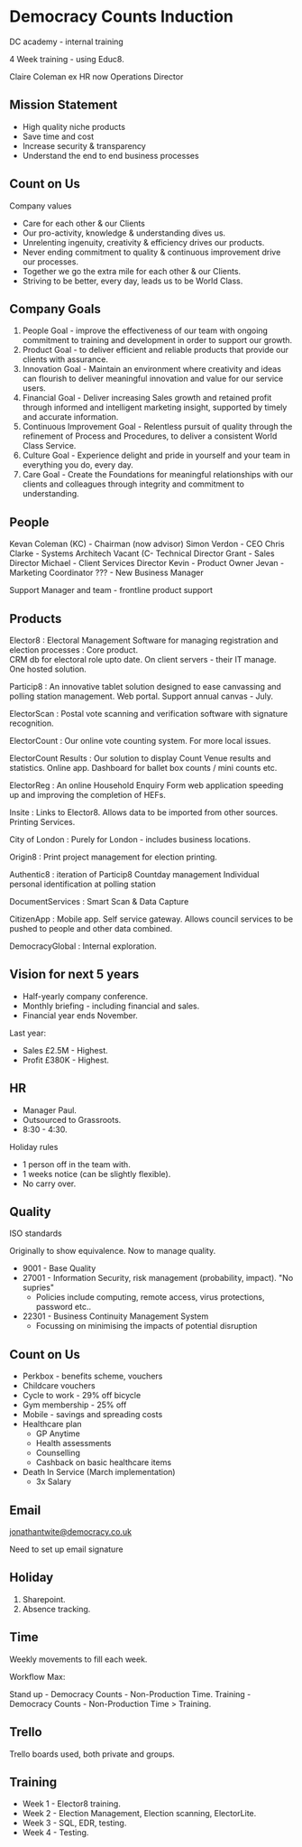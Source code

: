 # Democracy Counts Induction

DC academy - internal training

4 Week training - using Educ8.

Claire Coleman ex HR now Operations Director

## Mission Statement

* High quality niche products
* Save time and cost
* Increase security & transparency
* Understand the end to end business processes

## Count on Us

Company values

* Care for each other & our Clients
* Our pro-activity, knowledge & understanding dives us.
* Unrelenting ingenuity, creativity & efficiency drives our products.
* Never ending commitment to quality & continuous improvement drive our processes.
* Together we go the extra mile for each other & our Clients.
* Striving to be better, every day, leads us to be World Class.

## Company Goals

1. People Goal - improve the effectiveness of our team with ongoing commitment to training and development in order to support our growth.
1. Product Goal - to deliver efficient and reliable products that provide our clients with assurance.
1. Innovation Goal - Maintain an environment where creativity and ideas can flourish to deliver meaningful innovation and value for our service users.
1. Financial Goal - Deliver increasing Sales growth and retained profit through informed and intelligent marketing insight, supported by timely and accurate information.
1. Continuous Improvement Goal - Relentless pursuit of quality through the refinement of Process and Procedures, to deliver a consistent World Class Service.
1. Culture Goal - Experience delight and pride in yourself and your team in everything you do, every day.
1. Care Goal - Create the Foundations for meaningful relationships with our clients and colleagues through integrity and commitment to understanding.

## People

Kevan Coleman (KC) - Chairman (now advisor)
Simon Verdon - CEO
Chris Clarke - Systems Architech
Vacant (C- Technical Director
Grant - Sales Director
Michael - Client Services Director
Kevin - Product Owner
Jevan - Marketing Coordinator
??? - New Business Manager

Support Manager and team - frontline product support

## Products

Elector8
: Electoral Management Software for managing registration and election processes
: Core product.  
  CRM db for electoral role upto date.
  On client servers - their IT manage.
  One hosted solution.

Particip8
: An innovative tablet solution designed to ease canvassing and polling station management.
  Web portal.
  Support annual canvas - July.

ElectorScan
: Postal vote scanning and verification software with signature recognition.

ElectorCount
: Our online vote counting system.
  For more local issues.

ElectorCount Results
: Our solution to display Count Venue results and statistics.
  Online app.
  Dashboard for ballet box counts / mini counts etc.

ElectorReg
: An online Household Enquiry Form web application speeding up and improving the completion of HEFs.

Insite
: Links to Elector8.
  Allows data to be imported from other sources.
  Printing Services.

City of London
: Purely for London - includes business locations.

Origin8
: Print project management for election printing.

Authentic8
: iteration of Particip8
  Countday management
  Individual personal identification at polling station

DocumentServices
: Smart Scan & Data Capture

CitizenApp
: Mobile app.
  Self service gateway.
  Allows council services to be pushed to people and other data combined.

DemocracyGlobal
: Internal exploration.

## Vision for next 5 years

* Half-yearly company conference.
* Monthly briefing - including financial and sales.
* Financial year ends November.

Last year:

* Sales £2.5M - Highest.
* Profit £380K - Highest.

## HR

* Manager Paul.
* Outsourced to Grassroots.
* 8:30 - 4:30.

Holiday rules

* 1 person off in the team with.
* 1 weeks notice (can be slightly flexible).
* No carry over.

## Quality

ISO standards

Originally to show equivalence. Now to manage quality.

* 9001 - Base Quality
* 27001 - Information Security, risk management (probability, impact).  "No supries"
  * Policies include computing, remote access, virus protections, password etc..
* 22301 - Business Continuity Management System
  * Focussing on minimising the impacts of potential disruption
  
## Count on Us

* Perkbox - benefits scheme, vouchers
* Childcare vouchers
* Cycle to work - 29% off bicycle
* Gym membership - 25% off
* Mobile - savings and spreading costs
* Healthcare plan
  * GP Anytime
  * Health assessments
  * Counselling
  * Cashback on basic healthcare items
* Death In Service (March implementation)
  * 3x Salary

## Email

jonathantwite@democracy.co.uk

Need to set up email signature

## Holiday

1. Sharepoint.
1. Absence tracking.

## Time

Weekly movements to fill each week.

Workflow Max:

Stand up - Democracy Counts - Non-Production Time.
Training - Democracy Counts - Non-Production Time > Training.

## Trello

Trello boards used, both private and groups.

## Training

* Week 1 - Elector8 training.
* Week 2 - Election Management, Election scanning, ElectorLite.
* Week 3 - SQL, EDR, testing.
* Week 4 - Testing.
